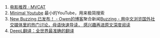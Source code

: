 1. [电影推荐 · MVCAT](https://www.mvcat.com/)
2. [Minimal Youtube](https://minimal-yt.web.app/)  最小的YouTube，用来极简搜索
3. [New Buzzing 已发布！ - Owen的博客](https://www.owenyoung.com/blog/new-buzzing/)聚合新闻[Buzzing - 用中文浏览国外社交媒体里的热门讨论，母语快速导读， 感兴趣再进原文深度阅读](https://www.buzzing.cc/)
4. [DeepL翻译：全世界最准确的翻译](https://www.deepl.com/translator)